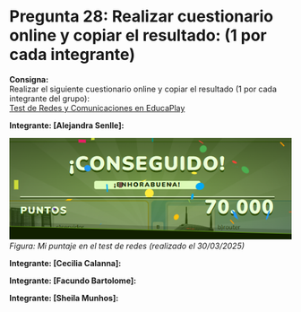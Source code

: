 # Pregunta 28: Realizar cuestionario online y copiar el resultado: (1 por cada integrante)

**Consigna:**  
Realizar el siguiente cuestionario online y copiar el resultado (1 por cada integrante del grupo):  
[Test de Redes y Comunicaciones en EducaPlay](https://es.educaplay.com/es/recursoseducativos/706834/test_de_redes_y_comunicaciones.htm)

**Integrante: [Alejandra Senlle]:**  

![Resultado del cuestionario](assets/resultado-senlle.png)  
*Figura: Mi puntaje en el test de redes (realizado el 30/03/2025)*


**Integrante: [Cecilia Calanna]:** 

**Integrante: [Facundo Bartolome]:** 

**Integrante: [Sheila Munhos]:** 

